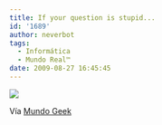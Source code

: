 ```yaml
---
title: If your question is stupid...
id: '1689'
author: neverbot
tags:
  - Informática
  - Mundo Real™
date: 2009-08-27 16:45:45
---
```


[![](./advertencia-servicio-tecnico.jpg)](http://mundogeek.net/archivos/2009/08/27/piensa-antes-de-preguntar/)

Vía [Mundo Geek](http://mundogeek.net/archivos/2009/08/27/piensa-antes-de-preguntar/)